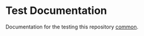 # Test Documentation

Documentation for the testing this repository
[common](https://github.com/vrkansagara/common).
